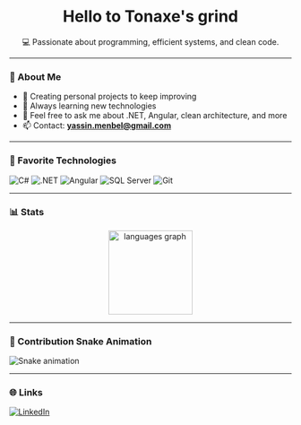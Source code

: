 <h1 align="center">Hello to Tonaxe's grind</h1>

<p align="center">💻 Passionate about programming, efficient systems, and clean code.</p>

---

### 🧠 About Me

- 🔭 Creating personal projects to keep improving  
- 🌱 Always learning new technologies  
- 💬 Feel free to ask me about .NET, Angular, clean architecture, and more  
- 📫 Contact: **yassin.menbel@gmail.com**

---

### 🧰 Favorite Technologies

![C#](https://img.shields.io/badge/C%23-239120?style=flat&logo=c-sharp&logoColor=white)
![.NET](https://img.shields.io/badge/.NET-512BD4?style=flat&logo=dotnet&logoColor=white)
![Angular](https://img.shields.io/badge/Angular-DD0031?style=flat&logo=angular&logoColor=white)
![SQL Server](https://img.shields.io/badge/SQL%20Server-CC2927?style=flat&logo=microsoftsqlserver&logoColor=white)
![Git](https://img.shields.io/badge/Git-F05032?style=flat&logo=git&logoColor=white)

---

### 📊 Stats

<div align="center">
  <img src="https://github-readme-stats.vercel.app/api/top-langs?username=Tonaxe&locale=en&hide_title=false&layout=compact&card_width=320&langs_count=5&theme=dracula&hide_border=false&order=2" height="150" alt="languages graph" />
</div>

---

### 🐍 Contribution Snake Animation

<img src="https://raw.githubusercontent.com/Tonaxe/Tonaxe/output/snake.svg" alt="Snake animation" />

---

### 🌐 Links

[![LinkedIn](https://img.shields.io/badge/LinkedIn-blue?style=flat&logo=linkedin)]([https://linkedin.com/in/your-linkedin](https://www.linkedin.com/in/yassin-mennana/))

